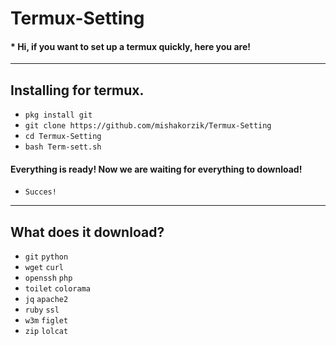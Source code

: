 # Termux-Setting

#### * Hi, if you want to set up a termux quickly, here you are!
---
## Installing for termux.

* `pkg install git`
* `git clone https://github.com/mishakorzik/Termux-Setting`
* `cd Termux-Setting`
* `bash Term-sett.sh`

#### Everything is ready!  Now we are waiting for everything to download!

* `Succes!`
---

## What does it download?
* `git` `python` 
* `wget` `curl`
* `openssh` `php`
* `toilet` `colorama`
* `jq` `apache2`
* `ruby` `ssl`
* `w3m` `figlet`
* `zip` `lolcat`
